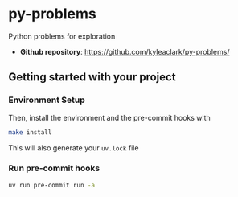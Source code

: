 # py-problems

Python problems for exploration

- **Github repository**: <https://github.com/kyleaclark/py-problems/>

## Getting started with your project

### Environment Setup

Then, install the environment and the pre-commit hooks with

```bash
make install
```

This will also generate your `uv.lock` file

### Run pre-commit hooks

```bash
uv run pre-commit run -a
```
